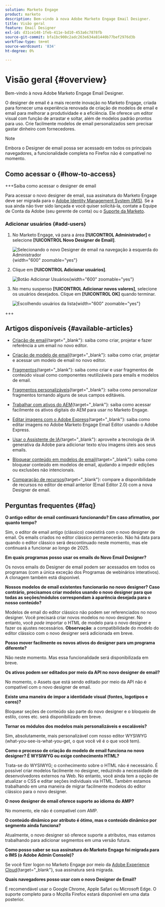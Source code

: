 ```yaml
---
solution: Marketo Engage
product: marketo
description: Bem-vindo à nova Adobe Marketo Engage Email Designer.
title: Visão geral
feature: Email Designer
exl-id: d31ce148-1feb-411e-bd10-453a6c7878fb
source-git-commit: bfa1bc900c2adc263e634a81440b77bef2976d3b
workflow-type: tm+mt
source-wordcount: '834'
ht-degree: 0%

---
```


# Visão geral {#overview}

Bem-vindo à nova Adobe Marketo Engage Email Designer.

O designer de email é a mais recente inovação no Marketo Engage, criada para fornecer uma experiência renovada de criação de modelos de email e email para melhorar a produtividade e a eficiência. Ele oferece um editor visual com função de arrastar e soltar, além de modelos padrão prontos para uso. Crie facilmente modelos de email personalizados sem precisar gastar dinheiro com fornecedores.

>[!NOTE]
>
>Embora o Designer de email possa ser acessado em todos os principais navegadores, a funcionalidade completa no Firefox não é compatível no momento.

## Como acessar o {#how-to-access}

+++Saiba como acessar o designer de email

Para acessar o novo designer de email, sua assinatura do Marketo Engage deve ser migrada para o [Adobe Identity Management System (IMS)](https://experienceleague.adobe.com/en/docs/marketo/using/product-docs/administration/marketo-with-adobe-identity/adobe-identity-management-overview). Se a sua ainda não tiver sido lançada e você quiser solicitá-la, contate a Equipe de Conta da Adobe (seu gerente de conta) ou o [Suporte da Marketo](https://nation.marketo.com/t5/support/ct-p/Support).

### Adicionar usuários {#add-users}

1. No Marketo Engage, vá para a área **[!UICONTROL Administrador]** e selecione **[!UICONTROL Novo Designer de Email]**.

   ![Selecionando o novo Designer de email na navegação à esquerda do Administrador](assets/overview-1.png){width="600" zoomable="yes"}

1. Clique em **[!UICONTROL Adicionar usuários]**.

   ![Botão Adicionar Usuários](assets/overview-2.png){width="600" zoomable="yes"}

1. No menu suspenso **[!UICONTROL Adicionar novos valores]**, selecione os usuários desejados. Clique em **[!UICONTROL OK]** quando terminar.

   ![Escolhendo usuários da lista](assets/overview-3.png){width="600" zoomable="yes"}

+++

## Artigos disponíveis {#available-articles}

* [Criação de email](/help/marketo/product-docs/email-marketing/email-designer/email-authoring.md){target="_blank"}: saiba como criar, projetar e fazer referência a um email no novo editor.

* [Criação de modelo de email](/help/marketo/product-docs/email-marketing/email-designer/email-template-authoring.md){target="_blank"}: saiba como criar, projetar e acessar um modelo de email no novo editor.

* [Fragmentos](/help/marketo/product-docs/email-marketing/email-designer/fragments.md){target="_blank"}: saiba como criar e usar fragmentos de conteúdo visual como componentes reutilizáveis para emails e modelos de email.

* [Fragmentos personalizáveis](/help/marketo/product-docs/email-marketing/email-designer/customizable-fragments.md){target="_blank"}: saiba como personalizar fragmentos tornando alguns de seus campos editáveis.

* [Trabalhar com ativos do AEM](/help/marketo/product-docs/email-marketing/email-designer/aem-assets.md){target="_blank"}: saiba como acessar facilmente os ativos digitais do AEM para usar no Marketo Engage.

* [Editar imagens com o Adobe Express](/help/marketo/product-docs/email-marketing/email-designer/edit-images-adobe-express.md){target="_blank"}: saiba como editar imagens no Adobe Marketo Engage Email Editor usando o Adobe Express.

* [Usar o Assistente de IA](/help/marketo/product-docs/email-marketing/email-designer/ai-assistant.md){target="_blank"}: aproveite a tecnologia de IA generativa da Adobe para adicionar texto e/ou imagens úteis aos seus emails.

* [Bloquear conteúdo em modelos de email](/help/marketo/product-docs/email-marketing/email-designer/content-locking.md){target="_blank"}: saiba como bloquear conteúdo em modelos de email, ajudando a impedir edições ou exclusões não intencionais.

* [Comparação de recursos](/help/marketo/product-docs/email-marketing/email-designer/feature-comparison.md){target="_blank"}: compare a disponibilidade de recursos no editor de email anterior (Email Editor 2.0) com a nova Designer de email.

## Perguntas frequentes {#faq}

**O antigo editor de email continuará funcionando? Em caso afirmativo, por quanto tempo?**

Sim, o editor de email antigo (clássico) coexistirá com o novo designer de email. Os emails criados no editor clássico permanecerão. Não há data para quando o editor clássico será descontinuado neste momento, mas ele continuará a funcionar ao longo de 2025.

**Em quais programas posso usar os emails do Novo Email Designer?**

Os novos emails do Designer de email podem ser acessados em todos os programas (com a única exceção dos Programas de webinários interativos). A clonagem também está disponível.

**Nossos modelos de email existentes funcionarão no novo designer? Caso contrário, precisamos criar modelos usando o novo designer para que todas as seções/módulos correspondam à aparência desejada para o nosso conteúdo?**

Modelos de email do editor clássico não podem ser referenciados no novo designer. Você precisará criar novos modelos no novo designer. No entanto, você _pode_ importar o HTML de modelo para o novo designer e fazer os ajustes necessários. **Observação**: a compatibilidade do modelo do editor clássico com o novo designer será adicionada em breve.

**Posso mover facilmente os novos ativos do designer para um programa diferente?**

Não neste momento. Mas essa funcionalidade será disponibilizada em breve.

**Os ativos podem ser editados por meio da API no novo designer de email?**

No momento, o Assets que está sendo editado por meio da API não é compatível com o novo designer de email.

**Existe uma maneira de impor a identidade visual (fontes, logotipos e cores)?**

Bloquear seções de conteúdo são parte do novo designer e o bloqueio de estilo, cores etc. será disponibilizado em breve.

**Tornar os módulos dos modelos mais personalizáveis e escaláveis?**

Sim, absolutamente, mais personalizável com nosso editor WYSIWYG (what-you-see-is-what-you-get, o que você vê é o que você tem).

**Como o processo de criação do modelo de email funciona no novo designer? É WYSIWYG ou exige conhecimento HTML?**

Trata-se do WYSIWYG; o conhecimento sobre o HTML não é necessário. É possível criar modelos facilmente no designer, reduzindo a necessidade de desenvolvedores externos na Web. No entanto, você ainda tem a opção de atualizar o CSS e editar seções individuais via HTML. Também estamos trabalhando em uma maneira de migrar facilmente modelos do editor clássico para o novo designer.

**O novo designer de email oferece suporte ao idioma do AMP?**

No momento, ele não é compatível com AMP.

**O conteúdo dinâmico por atributo é ótimo, mas o conteúdo dinâmico por segmento ainda funciona?**

Atualmente, o novo designer só oferece suporte a atributos, mas estamos trabalhando para adicionar segmentos em uma versão futura.

**Como posso saber se sua assinatura do Marketo Engage foi migrada para o IMS (o Adobe Admin Console)?**

Se você fizer logon no Marketo Engage por meio da [Adobe Experience Cloud](https://experiencecloud.adobe.com/){target="_blank"}, sua assinatura será migrada.

**Quais navegadores posso usar com o novo Designer de Email?**

É recomendável usar o Google Chrome, Apple Safari ou Microsoft Edge. O suporte completo para o Mozilla Firefox estará disponível em uma data posterior.
